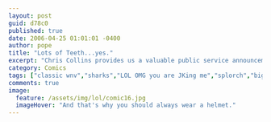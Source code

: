 ```yaml
---
layout: post
guid: d78c0
published: true
date: 2006-04-25 01:01:01 -0400
author: pope
title: "Lots of Teeth...yes."
excerpt: "Chris Collins provides us a valuable public service announcement in the form of a life-lesson. Take heed, travelers, and do not fall into the same trap as so many before you."
category: Comics
tags: ["classic wnv","sharks","LOL OMG you are JKing me","splorch","big shoes"]
comments: true 
image:
  feature: /assets/img/lol/comic16.jpg
  imageHover: "And that's why you should always wear a helmet."
---
```


